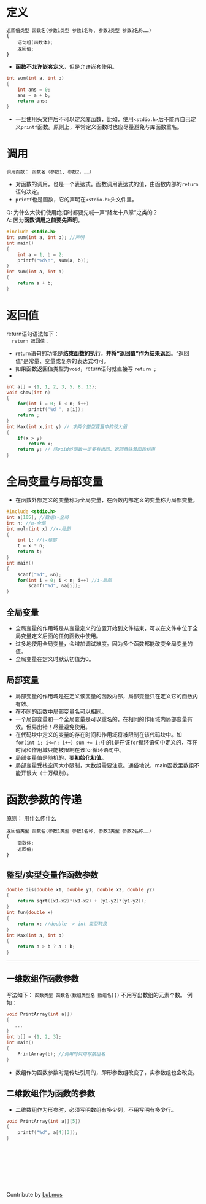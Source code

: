 # 定义
```
返回值类型 函数名(参数1类型 参数1名称, 参数2类型 参数2名称……)   
{
    语句组(函数体);
    返回值;
}
```
* **函数不允许嵌套定义**，但是允许嵌套使用。
```cpp
int sum(int a, int b)
{
    int ans = 0;
    ans = a + b;
    return ans;
}
```
* 一旦使用头文件后不可以定义库函数，比如，使用`<stdio.h>`后不能再自己定义`printf`函数。原则上，平常定义函数时也应尽量避免与库函数重名。
# 调用
`调用函数： 函数名（参数1, 参数2，……）`  
* 对函数的调用，也是一个表达式。函数调用表达式的值，由函数内部的`return`语句决定。  
* `printf`也是函数，它的声明在`<stdio.h>`头文件里。  

Q:  为什么大侠们使用绝招时都要先喊一声“降龙十八掌”之类的？  
A:  因为**函数调用之前要先声明**。  

```cpp
#include <stdio.h>
int sum(int a, int b); //声明
int main()
{
	int a = 1, b = 2;
	printf("%d\n", sum(a, b));
}
int sum(int a, int b)
{
	return a + b;
}
```
# 返回值
return语句语法如下：   
&emsp;`return 返回值；`  
* return语句的功能是**结束函数的执行，并将“返回值”作为结果返回**。“返回值”是常量、变量或复杂的表达式均可。  
* 如果函数返回值类型为`void`，return语句就直接写 `return ;`  
* 
```cpp
int a[] = {1, 1, 2, 3, 5, 8, 13};
void show(int n)
{
    for(int i = 0; i < n; i++) 
        printf("%d ", a[i]);
    return ;
}
int Max(int x,int y) // 求两个整型变量中的较大值
{
    if(x > y)
        return x;
    return y; // 除void外函数一定要有返回，返回意味着函数结束
}
```

# 全局变量与局部变量
* 在函数外部定义的变量称为全局变量，在函数内部定义的变量称为局部变量。
```cpp
#include <stdio.h>
int a[105]; //数组a-全局
int n; //n-全局
int muln(int x) //x-局部
{
    int t; //t-局部
    t = x * n;
    return t;
}
int main()
{
    scanf("%d", &n);
    for(int i = 0; i < n; i++) //i-局部
        scanf("%d", &a[i]);
}
```
## 全局变量
* 全局变量的作用域是从变量定义的位置开始到文件结束，可以在文件中位于全局变量定义后面的任何函数中使用。
* 过多地使用全局变量，会增加调试难度。因为多个函数都能改变全局变量的值。
* 全局变量在定义时默认初值为0。
## 局部变量
* 局部变量的作用域是在定义该变量的函数内部，局部变量只在定义它的函数内有效。
* 在不同的函数中局部变量名可以相同。
* 一个局部变量和一个全局变量是可以重名的，在相同的作用域内局部变量有效。但易出错！尽量避免使用。
* 在代码块中定义的变量的存在时间和作用域将被限制在该代码块中。如`for(int i; i<=n; i++) sum += i;`中的`i`是在该`for`循环语句中定义的，存在时间和作用域只能被限制在该for循环语句中。 
* 局部变量值是随机的，要**初始化初值**。
* 局部变量受栈空间大小限制，大数组需要注意。通俗地说，main函数里数组不能开很大（十万级别）。
# 函数参数的传递
原则： 用什么传什么
```
返回值类型 函数名(参数1类型 参数1名称, 参数2类型 参数2名称……) 
{
    函数体;
    返回值;
}
```
## 整型/实型变量作函数参数
```cpp
double dis(double x1, double y1, double x2, double y2)
{
    return sqrt((x1-x2)*(x1-x2) + (y1-y2)*(y1-y2));
}
int fun(double x)
{
    return x; //double -> int 类型转换
}
int Max(int a, int b)
{
    return a > b ? a : b;
}
```
---
## 一维数组作函数参数
写法如下： 
`函数类型 函数名(数组类型名 数组名[])`
不用写出数组的元素个数。
例如：
```cpp
void PrintArray(int a[]) 
{
   ...
}
int b[] = {1, 2, 3};
int main()
{
    PrintArray(b); //调用时只用写数组名
}
```
* 数组作为函数参数时是传址引用的，即形参数组改变了，实参数组也会改变。

## 二维数组作为函数的参数
* 二维数组作为形参时，必须写明数组有多少列，不用写明有多少行。
```cpp
void PrintArray(int a[][5]) 
{
    printf("%d", a[4][3]);
}
```

<br></br>
<br></br>
<br></br>

Contribute by [LuLmos](https://github.com/LyuLumos)